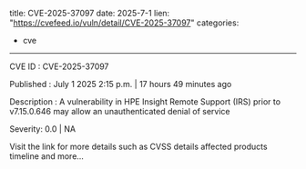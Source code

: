  
title: CVE-2025-37097
date: 2025-7-1
lien: "https://cvefeed.io/vuln/detail/CVE-2025-37097"
categories:
  - cve
---

CVE ID : CVE-2025-37097

Published :  July 1
2025
2:15 p.m. | 17 hours
49 minutes ago

Description : A vulnerability in HPE Insight Remote Support (IRS) prior to v7.15.0.646 may allow an unauthenticated denial of service

Severity: 0.0 | NA

Visit the link for more details
such as CVSS details
affected products
timeline
and more...
